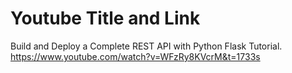 # Youtube Title and Link
Build and Deploy a Complete REST API with Python Flask Tutorial.
https://www.youtube.com/watch?v=WFzRy8KVcrM&t=1733s